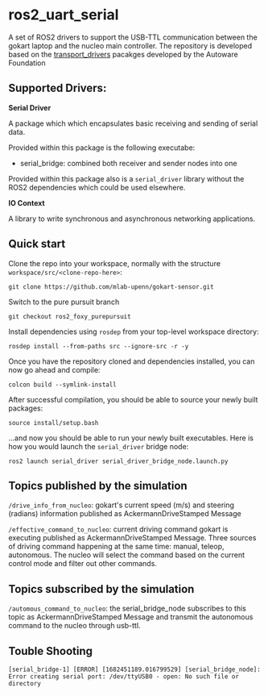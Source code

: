 # ros2_uart_serial

A set of ROS2 drivers to support the USB-TTL communication between the gokart laptop and the nucleo main controller. The repository is developed based on the [transport_drivers](https://github.com/ros-drivers/transport_drivers) pacakges developed by the Autoware Foundation

## Supported Drivers:
    
**Serial Driver**

A package which which encapsulates basic receiving and sending of serial data.

Provided within this package is the following executabe:
- serial_bridge: combined both receiver and sender nodes into one

Provided within this package also is a `serial_driver` library without the ROS2 dependencies which could be used elsewhere.

**IO Context**

A library to write synchronous and asynchronous networking applications.

## Quick start

Clone the repo into your workspace, normally with the structure `workspace/src/<clone-repo-here>`:

```
git clone https://github.com/mlab-upenn/gokart-sensor.git
```

Switch to the pure pursuit branch
```
git checkout ros2_foxy_purepursuit
```

Install dependencies using `rosdep` from your top-level workspace directory:

```
rosdep install --from-paths src --ignore-src -r -y
```

Once you have the repository cloned and dependencies installed, you can now go ahead and compile:

```
colcon build --symlink-install
```

After successful compilation, you should be able to source your newly built packages:

```
source install/setup.bash
```

...and now you should be able to run your newly built executables. Here is how you would launch the `serial_driver` bridge node:

```
ros2 launch serial_driver serial_driver_bridge_node.launch.py
```

## Topics published by the simulation

`/drive_info_from_nucleo`: gokart's current speed (m/s) and steering (radians) information published as AckermannDriveStamped Message

`/effective_command_to_nucleo`: current driving command gokart is executing published as AckermannDriveStamped Message. Three sources of driving command happening at the same time: manual, teleop, autonomous. The nucleo will select the command based on the current control mode and filter out other commands.

## Topics subscribed by the simulation

`/automous_command_to_nucleo`: the serial_bridge_node subscribes to this topic as AckermannDriveStamped Message and transmit the autonomous command to the nucleo through usb-ttl.

## Touble Shooting

`[serial_bridge-1] [ERROR] [1682451189.016799529] [serial_bridge_node]: Error creating serial port: /dev/ttyUSB0 - open: No such file or directory`
